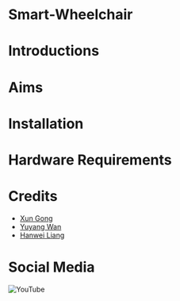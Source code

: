 # Smart-Wheelchair 
# Introductions
# Aims
# Installation
#
#
# Hardware Requirements
# 
# Credits
* [Xun Gong](https://github.com/gongsmith)  
* [Yuyang Wan](https://github.com/jkZoidberg)  
* [Hanwei Liang](https://github.com/BrippoLiang)
# Social Media
![YouTube](https://www.youtube.com/img/bdlogo.gif)
